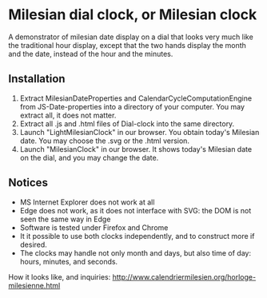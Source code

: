 # Milesian dial clock, or Milesian clock

A demonstrator of milesian date display on a dial that looks very much like the traditional hour display, 
except that the two hands display the month and the date, instead of the hour and the minutes.

## Installation
1. Extract MilesianDateProperties and CalendarCycleComputationEngine from JS-Date-properties into a directory of your computer. 
You may extract all, it does not matter. 
1. Extract all .js and .html files of Dial-clock into the same directory. 
1. Launch "LightMilesianClock" in our browser. You obtain today's Milesian date. 
You may choose the .svg or the .html version.
1. Launch "MilesianClock" in our browser. It shows today's Milesian date on the dial, and you may change the date.

## Notices
  * MS Internet Explorer does not work at all
  * Edge does not work, as it does not interface with SVG:
the DOM is not seen the same way in Edge
  * Software is tested under Firefox and Chrome
  * It it possible to use both clocks independently, and to construct more if desired.
  * The clocks may handle not only month and days, but also time of day: hours, minutes, and seconds.

How it looks like, and inquiries: http://www.calendriermilesien.org/horloge-milesienne.html
